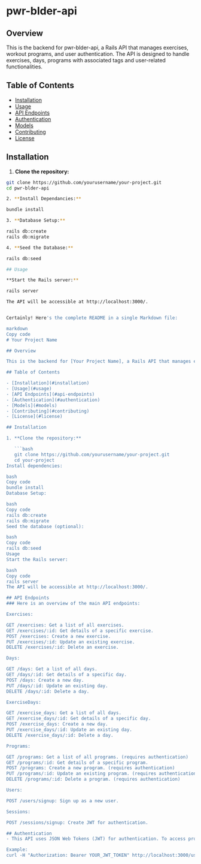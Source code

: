 # pwr-blder-api

## Overview

This is the backend for pwr-blder-api, a Rails API that manages exercises, workout programs, and user authentication. The API is designed to handle exercises, days, programs with associated tags and user-related functionalities.

## Table of Contents

- [Installation](#installation)
- [Usage](#usage)
- [API Endpoints](#api-endpoints)
- [Authentication](#authentication)
- [Models](#models)
- [Contributing](#contributing)
- [License](#license)

## Installation

1. **Clone the repository:**

```bash
git clone https://github.com/yourusername/your-project.git
cd pwr-blder-api

2. **Install Dependancies:**

bundle install

3. **Database Setup:**

rails db:create
rails db:migrate

4. **Seed the Database:**

rails db:seed

## Usage

**Start the Rails server:**

rails server

The API will be accessible at http://localhost:3000/.


Certainly! Here's the complete README in a single Markdown file:

markdown
Copy code
# Your Project Name

## Overview

This is the backend for [Your Project Name], a Rails API that manages exercises, workout programs, and user authentication. The API is designed to handle exercises, days, programs, tags, and user-related functionalities.

## Table of Contents

- [Installation](#installation)
- [Usage](#usage)
- [API Endpoints](#api-endpoints)
- [Authentication](#authentication)
- [Models](#models)
- [Contributing](#contributing)
- [License](#license)

## Installation

1. **Clone the repository:**

   ```bash
   git clone https://github.com/yourusername/your-project.git
   cd your-project
Install dependencies:

bash
Copy code
bundle install
Database Setup:

bash
Copy code
rails db:create
rails db:migrate
Seed the database (optional):

bash
Copy code
rails db:seed
Usage
Start the Rails server:

bash
Copy code
rails server
The API will be accessible at http://localhost:3000/.

## API Endpoints
### Here is an overview of the main API endpoints:

Exercises:

GET /exercises: Get a list of all exercises.
GET /exercises/:id: Get details of a specific exercise.
POST /exercises: Create a new exercise.
PUT /exercises/:id: Update an existing exercise.
DELETE /exercises/:id: Delete an exercise.

Days:

GET /days: Get a list of all days.
GET /days/:id: Get details of a specific day.
POST /days: Create a new day.
PUT /days/:id: Update an existing day.
DELETE /days/:id: Delete a day.

ExerciseDays:

GET /exercise_days: Get a list of all days.
GET /exercise_days/:id: Get details of a specific day.
POST /exercise_days: Create a new day.
PUT /exercise_days/:id: Update an existing day.
DELETE /exercise_days/:id: Delete a day.

Programs:

GET /programs: Get a list of all programs. (requires authentication)
GET /programs/:id: Get details of a specific program.
POST /programs: Create a new program. (requires authentication)
PUT /programs/:id: Update an existing program. (requires authentication)
DELETE /programs/:id: Delete a program. (requires authentication)

Users:

POST /users/signup: Sign up as a new user.

Sessions:

POST /sessions/signup: Create JWT for authentication.

## Authentication
- This API uses JSON Web Tokens (JWT) for authentication. To access protected routes, include the JWT token in the Authorization header of your requests.

Example:
curl -H "Authorization: Bearer YOUR_JWT_TOKEN" http://localhost:3000/users/profile



